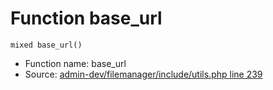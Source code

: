 Function base_url
===========================





    mixed base_url()

* Function name: base_url
* Source: [admin-dev/filemanager/include/utils.php line 239](https://github.com/PrestaShop/PrestaShop/blob/1.6.1.1/admin-dev/filemanager/include/utils.php#L239)

